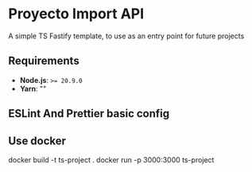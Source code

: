 # Proyecto Import API

A simple TS Fastify template, to use as an entry point for future projects

## Requirements

- **Node.js**: `>= 20.9.0`
- **Yarn**: ""

## ESLint And Prettier basic config

## Use docker

docker build -t ts-project .
docker run -p 3000:3000 ts-project
